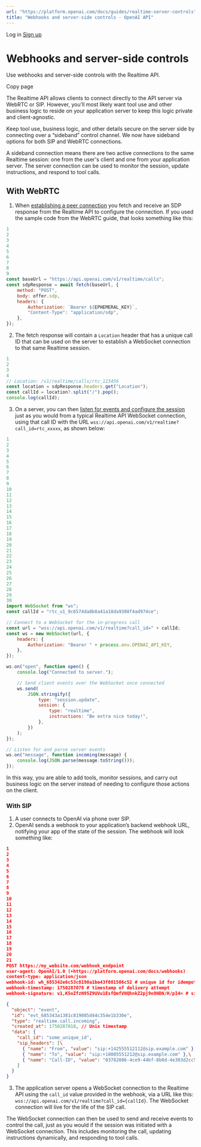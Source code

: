 ```yaml
---
url: "https://platform.openai.com/docs/guides/realtime-server-controls"
title: "Webhooks and server-side controls - OpenAI API"
---
```


Log in [Sign up](https://platform.openai.com/signup)

# Webhooks and server-side controls

Use webhooks and server-side controls with the Realtime API.

Copy page

The Realtime API allows clients to connect directly to the API server via WebRTC or SIP. However, you'll most likely want tool use and other business logic to reside on your application server to keep this logic private and client-agnostic.

Keep tool use, business logic, and other details secure on the server side by connecting over a “sideband” control channel. We now have sideband options for both SIP and WebRTC connections.

A sideband connection means there are two active connections to the same Realtime session: one from the user's client and one from your application server. The server connection can be used to monitor the session, update instructions, and respond to tool calls.

## With WebRTC

1. When [establishing a peer connection](https://platform.openai.com/docs/guides/realtime-webrtc) you fetch and receive an SDP response from the Realtime API to configure the connection. If you used the sample code from the WebRTC guide, that looks something like this:

```javascript
1
2
3
4
5
6
7
8
9
const baseUrl = "https://api.openai.com/v1/realtime/calls";
const sdpResponse = await fetch(baseUrl, {
    method: "POST",
    body: offer.sdp,
    headers: {
        Authorization: `Bearer ${EPHEMERAL_KEY}`,
        "Content-Type": "application/sdp",
    },
});
```

2. The fetch response will contain a `Location` header that has a unique call ID that can be used on the server to establish a WebSocket connection to that same Realtime session.

```javascript
1
2
3
4
// Location: /v1/realtime/calls/rtc_123456
const location = sdpResponse.headers.get("Location");
const callId = location?.split("/").pop();
console.log(callId);
```

3. On a server, you can then [listen for events and configure the session](https://platform.openai.com/docs/guides/realtime-conversations) just as you would from a typical Realtime API WebSocket connection, using that call ID with the URL
`wss://api.openai.com/v1/realtime?call_id=rtc_xxxxx`, as shown below:

```javascript
1
2
3
4
5
6
7
8
9
10
11
12
13
14
15
16
17
18
19
20
21
22
23
24
25
26
27
28
29
30
import WebSocket from "ws";
const callId = "rtc_u1_9c6574da8b8a41a18da9308f4ad974ce";

// Connect to a WebSocket for the in-progress call
const url = "wss://api.openai.com/v1/realtime?call_id=" + callId;
const ws = new WebSocket(url, {
    headers: {
        Authorization: "Bearer " + process.env.OPENAI_API_KEY,
    },
});

ws.on("open", function open() {
    console.log("Connected to server.");

    // Send client events over the WebSocket once connected
    ws.send(
        JSON.stringify({
            type: "session.update",
            session: {
                type: "realtime",
                instructions: "Be extra nice today!",
            },
        })
    );
});

// Listen for and parse server events
ws.on("message", function incoming(message) {
    console.log(JSON.parse(message.toString()));
});
```

In this way, you are able to add tools, monitor sessions, and carry out business logic on the server instead of needing to configure those actions on the client.

### With SIP

1. A user connects to OpenAI via phone over SIP.
2. OpenAI sends a webhook to your application’s backend webhook URL, notifying your app of the state of the session. The webhook will look something like:

```json
1
2
3
4
5
6
7
8
9
10
11
12
13
14
15
16
17
18
19
20
21
POST https://my_website.com/webhook_endpoint
user-agent: OpenAI/1.0 (+https://platform.openai.com/docs/webhooks)
content-type: application/json
webhook-id: wh_685342e6c53c8190a1be43f081506c52 # unique id for idempotency
webhook-timestamp: 1750287078 # timestamp of delivery attempt
webhook-signature: v1,K5oZfzN95Z9UVu1EsfQmfVNQhnkZ2pj9o9NDN/H/pI4= # signature to verify authenticity from OpenAI

{
  "object": "event",
  "id": "evt_685343a1381c819085d44c354e1b330e",
  "type": "realtime.call.incoming",
  "created_at": 1750287018, // Unix timestamp
  "data": {
    "call_id": "some_unique_id",
    "sip_headers": [\
      { "name": "From", "value": "sip:+142555512112@sip.example.com" },\
      { "name": "To", "value": "sip:+18005551212@sip.example.com" },\
      { "name": "Call-ID", "value": "03782086-4ce9-44bf-8b0d-4e303d2cc590"}\
    ]
  }
}
```

3. The application server opens a WebSocket connection to the Realtime API using the `call_id` value provided in the webhook, via a URL like this: `wss://api.openai.com/v1/realtime?call_id={callId}`. The WebSocket connection will live for the life of the SIP call.

The WebSocket connection can then be used to send and receive events to control the call, just as you would if the session was initiated with a WebSocket connection. This includes monitoring the call, updating instructions dynamically, and responding to tool calls.